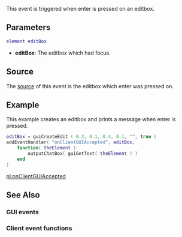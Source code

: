 This event is triggered when enter is pressed on an editbox.

Parameters
----------

``` lua
element editBox
```

-   **editBox**: The editbox which had focus.

Source
------

The [source](/event_system#Event_source.md "wikilink") of this event is the editbox which enter was pressed on.

Example
-------

This example creates an editbox and prints a message when enter is pressed.

``` lua
editBox = guiCreateEdit ( 0.3, 0.1, 0.4, 0.1, "", true )
addEventHandler( "onClientGUIAccepted", editBox,
    function( theElement ) 
        outputChatBox( guiGetText( theElement ) )
    end
)
```

[pl:onClientGUIAccepted](/pl:onClientGUIAccepted.md "wikilink")

See Also
--------

### GUI events

### Client event functions
